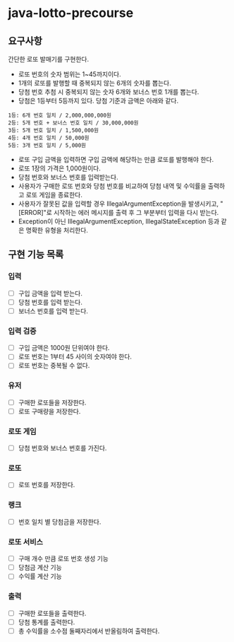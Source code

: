 # java-lotto-precourse

## 요구사항

간단한 로또 발매기를 구현한다.

- 로또 번호의 숫자 범위는 1~45까지이다.
- 1개의 로또를 발행할 때 중복되지 않는 6개의 숫자를 뽑는다.
- 당첨 번호 추첨 시 중복되지 않는 숫자 6개와 보너스 번호 1개를 뽑는다.
- 당첨은 1등부터 5등까지 있다. 당첨 기준과 금액은 아래와 같다.
```
1등: 6개 번호 일치 / 2,000,000,000원
2등: 5개 번호 + 보너스 번호 일치 / 30,000,000원
3등: 5개 번호 일치 / 1,500,000원
4등: 4개 번호 일치 / 50,000원
5등: 3개 번호 일치 / 5,000원
```
- 로또 구입 금액을 입력하면 구입 금액에 해당하는 만큼 로또를 발행해야 한다.
- 로또 1장의 가격은 1,000원이다.
- 당첨 번호와 보너스 번호를 입력받는다.
- 사용자가 구매한 로또 번호와 당첨 번호를 비교하여 당첨 내역 및 수익률을 출력하고 로또 게임을 종료한다.
- 사용자가 잘못된 값을 입력할 경우 IllegalArgumentException을 발생시키고, "[ERROR]"로 시작하는 에러 메시지를 출력 후 그 부분부터 입력을 다시 받는다.
- Exception이 아닌 IllegalArgumentException, IllegalStateException 등과 같은 명확한 유형을 처리한다.
  
## 구현 기능 목록 

### 입력
- [ ] 구입 금액을 입력 받는다.
- [ ] 당첨 번호를 입력 받는다.
- [ ] 보너스 번호를 입력 받는다.

### 입력 검증
- [ ] 구입 금액은 1000원 단위여야 한다.
- [ ] 로또 번호는 1부터 45 사이의 숫자여야 한다.
- [ ] 로또 번호는 중복될 수 없다.

### 유저
- [ ] 구매한 로또들을 저장한다.
- [ ] 로또 구매량을 저장한다.

### 로또 게임
- [ ] 당첨 번호와 보너스 번호를 가진다.

### 로또
- [ ] 로또 번호를 저장한다.

### 랭크
- [ ] 번호 일치 별 당첨금을 저장한다.

### 로또 서비스
- [ ] 구매 개수 만큼 로또 번호 생성 기능
- [ ] 당첨금 계산 기능
- [ ] 수익률 계산 기능

### 출력
- [ ] 구매한 로또들을 출력한다.
- [ ] 당첨 통계를 출력한다.
- [ ] 총 수익률을 소수점 둘째자리에서 반올림하여 출력한다.
